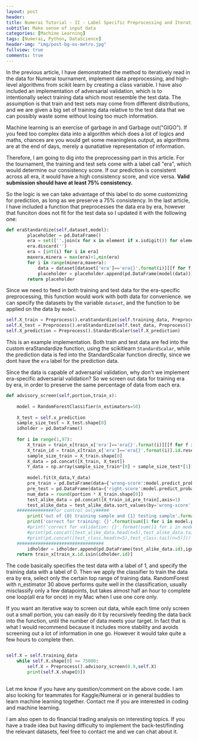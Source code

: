 ```yaml
---
layout: post
header:
title: Numerai Tutorial - II - Label Specific Preprocessing and Iterative Screening
subtitle: Make sense of input data
categories: [Machine Learning]
tags: [Numerai, Python, DataScience]
header-img: "img/post-bg-os-metro.jpg"
fullview: true
comments: true
---
```


In the previous article, I have demonstrated the method to iteratively read in the data for Numerai tournament, implement data preprocessing, and  high-level algorithms from scikit learn by creating a class variable. I have also included an implementation of adversarial validation, which is to intentionally select training data which most resemble the test data. The assumption is that train and test sets may come from different distributions, and we are given a big set of training data relative to the test data that we can possibly waste some without losing too much information.

Machine learning is an exercise of garbage in and Garbage out("GIGO"). If you feed too complex data into a algorithm which does a lot of logics and maths, chances are you would get some meaningless output, as algorithms are at the end of days, merely a qunatiative representation of information. 

Therefore, I am going to dig into the preprocessing part in this article. For the tournament, the training and test sets come with a label call "era", which would determine our consistency score. If our prediction is consistent across all era, it would have a high consistency score, and vice versa. **Valid submission should have at least 75% consistency.**

So the logic is we can take advantage of this label to do some customizing for prediction, as long as we preserve a 75% consistency. In the last article, I have included a function that preprocesses the data era by era, however that funciton does not fit for the test data so I updated it with the following one:




```python
def eraStandardize(self,dataset,model):
        placeholder = pd.DataFrame()
        era = set([''.join(x for x in element if x.isdigit()) for element in dataset['era']])
        era.discard('')
        era = [int(i) for i in era]
        maxera,minera = max(era)+1,min(era)
        for i in range(minera,maxera):
            data = dataset[dataset['era']=='era{}'.format(i)][[f for f in list(dataset) if "feature" in f]]
            placeholder = placeholder.append(pd.DataFrame(model(data)))
        return placeholder
```


Since we need to feed in both training and test data for the era-specific preprocessing, this function would work with both data for convenience. we can specify the datasets by the variable `dataset`, and the function to be applied on the data by `model`.



```python
self.X_train = Preprocess().eraStandardize(self.training_data, Preprocess().StandardScaler)
self.X_test = Preprocess().eraStandardize(self.test_data, Preprocess().StandardScaler)
self.X_prediction = Preprocess().StandardScaler(self.X_prediction)
```


This is an example implementation. Both train and test data are fed into the custom eraStandardize function, using the scikitlearn `StandardScalar`, while the prediction data is fed into the StandardScalar function directly, since we dont have the `era` label for the prediction data.


Since the data is capable of adversarial validation, why don't we implement era-specific adversarial validation? So we screen out data for training era by era, in order to preserve the same percentage of data from each era.



```python
def advisory_screen(self,portion,train_x):
    
    model = RandomForestClassifier(n_estimators=50)
    
    X_test = self.x_prediction
    sample_size_test = X_test.shape[0]
    idholder = pd.DataFrame()
    
    for i in range(1,97):
        X_train = train_x[train_x['era']=='era{}'.format(i)][[f for f in list(train_x) if "feature" in f]]
        X_train_id = train_x[train_x['era']=='era{}'.format(i)].id.reset_index()
        sample_size_train = X_train.shape[0]
        X_data = pd.concat([X_train, X_test])
        Y_data = np.array(sample_size_train*[0] + sample_size_test*[1])
        
        model.fit(X_data,Y_data)
        pre_train = pd.DataFrame(data={'wrong-score':model.predict_proba(X_train)[:,1]})
        pre_test = pd.DataFrame(data={'right-score':model.predict_proba(X_test)[:,1]})
        num_data = round(portion * X_train.shape[0])
        test_alike_data = pd.concat([X_train_id,pre_train],axis=1)
        test_alike_data = test_alike_data.sort_values(by='wrong-score',ascending=False)[:num_data]
    ##############for control only#####
        print('out of {0} training sample and {1} testing sample'.format(sample_size_train,sample_size_test))
        print('correct for training: {}'.format(sum([1 for i in model.predict_proba(X_train)[:,1] if i<0.5])))
        #print('correct for validation: {}'.format(sum([1 for i in model.predict_proba(X_test)[:,1] if i>0.5])))
        #print(pd.concat([test_alike_data.head(n=5),test_alike_data.tail(n=5)]))
        #print(pd.concat([test_class.head(n=5),test_class.tail(n=5)]))
    #################################
        idholder = idholder.append(pd.DataFrame(test_alike_data.id),ignore_index=True)
    return train_x[train_x.id.isin(idholder.id)]

```

The code basically specifies the test data with a label of 1, and specify the training data with a label of 0. Then we apply the classifier to train the data era by era, select only the certain top range of training data. RandomForest with n_estimator 30 above performs quite well in the classification, usually misclassify only a few datapoints, but takes almost half an hour to complete one loop(all era for once) in my Mac when I use one core only.

If you want an iterative way to screen out data, while each time only screen out a small portion, you can easily do it by recursively feeding the data back into the function, until the number of data meets your target. In fact that is what I would recommend because it includes more stability and avoids screening out a lot of information in one go. However it would take quite a few hours to complete then.


```python

self.X = self.training_data
    while self.X.shape[0] >= 75000:
        self.X = Preprocess().advisory_screen(0.9,self.X)
        print(self.X.shape[0])
        
```

Let me know if you have any question/comment on the above code. I am also looking for teammates for Kaggle/Numerai or in general buddies to learn machine learning together. Contact me if you are interested in coding and machine learning. 

I am also open to do financial trading analysis on interesting topics. If you have a trade idea but having difficulty to implement the back-test/finding the relevant datasets, feel free to contact me and we can chat about it.
